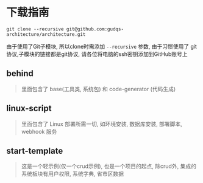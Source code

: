 # 下载指南
```
git clone --recursive git@github.com:gudqs-architecture/architecture.git
```
由于使用了Git子模块, 所以clone时需添加 `--recursive` 参数, 由于习惯使用了 git 协议,子模块的链接都是git协议, 请各位将电脑的ssh密钥添加到GitHub账号上

## behind
> 里面包含了 base(工具类, 系统包) 和 code-generator (代码生成)

## linux-script
> 里面包含了 Linux 部署所需一切, 如环境安装, 数据库安装, 部署脚本, webhook 服务

## start-template
> 这是一个轻示例(仅一个crud示例), 也是一个项目的起点, 除crud外, 集成的系统板块有用户权限, 系统字典, 省市区数据
